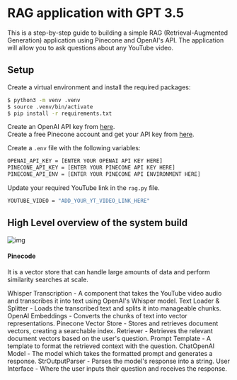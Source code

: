 # RAG application with GPT 3.5

This is a step-by-step guide to building a simple RAG (Retrieval-Augmented Generation) application using Pinecone and OpenAI's API. The application will allow you to ask questions about any YouTube video.

## Setup

Create a virtual environment and install the required packages:
```bash
$ python3 -m venv .venv
$ source .venv/bin/activate
$ pip install -r requirements.txt
```

Create an OpenAI API key from [here](https://platform.openai.com/api-keys).<br>
Create a free Pinecone account and get your API key from [here](https://www.pinecone.io/).

Create a `.env` file with the following variables:

```bash
OPENAI_API_KEY = [ENTER YOUR OPENAI API KEY HERE]
PINECONE_API_KEY = [ENTER YOUR PINECONE API KEY HERE]
PINECONE_API_ENV = [ENTER YOUR PINECONE API ENVIRONMENT HERE]
```
Update your required YouTube link in the `rag.py` file.
```bash
YOUTUBE_VIDEO = "ADD_YOUR_YT_VIDEO_LINK_HERE"
```

## High Level overview of the system build
![img](https://github.com/shoaibmohammed7/rag-application/assets/55995109/f8683b2a-d96f-478f-8e8e-8ce1e6ef718a)


#### Pinecode
It is  a vector store that can handle large amounts of data and perform similarity searches at scale.

Whisper Transcription - A component that takes the YouTube video audio and transcribes it into text using OpenAI's Whisper model.
Text Loader & Splitter - Loads the transcribed text and splits it into manageable chunks.
OpenAI Embeddings - Converts the chunks of text into vector representations.
Pinecone Vector Store - Stores and retrieves document vectors, creating a searchable index.
Retriever - Retrieves the relevant document vectors based on the user's question.
Prompt Template - A template to format the retrieved context with the question.
ChatOpenAI Model - The model which takes the formatted prompt and generates a response.
StrOutputParser - Parses the model's response into a string.
User Interface - Where the user inputs their question and receives the response.
